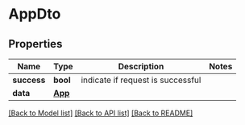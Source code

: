 # AppDto

## Properties
Name | Type | Description | Notes
------------ | ------------- | ------------- | -------------
**success** | **bool** | indicate if request is successful | 
**data** | [**App**](App.md) |  | 

[[Back to Model list]](../README.md#documentation-for-models) [[Back to API list]](../README.md#documentation-for-api-endpoints) [[Back to README]](../README.md)

